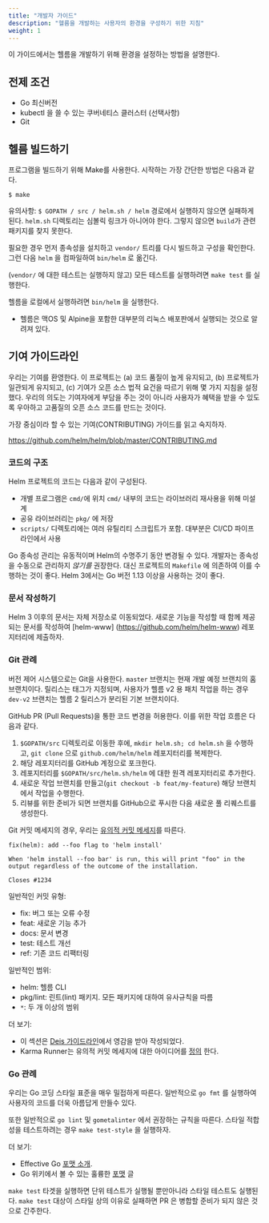 ```yaml
---
title: "개발자 가이드"
description: "헬름을 개발하는 사용자의 환경을 구성하기 위한 지침"
weight: 1
---
```


이 가이드에서는 헬름을 개발하기 위해 환경을 설정하는 방법을 설명한다. 

## 전제 조건

- Go 최신버전
- kubectl 을 쓸 수 있는 쿠버네티스 클러스터 (선택사항)
- Git

## 헬름 빌드하기

프로그램을 빌드하기 위해 Make를 사용한다. 시작하는 가장 간단한 방법은 다음과 같다.

```console
$ make
```

유의사항: `$ GOPATH / src / helm.sh / helm` 경로에서 실행하지 않으면 실패하게 된다. 
`helm.sh` 디렉토리는 심볼릭 링크가 아니어야 한다. 
그렇지 않으면 `build`가 관련 패키지를 찾지 못한다.

필요한 경우 먼저 종속성을 설치하고 `vendor/` 트리를 
다시 빌드하고 구성을 확인한다. 그런 다음 `helm` 을 컴파일하여 
`bin/helm` 로 옮긴다.

(`vendor/` 에 대한 테스트는 실행하지 않고) 모든 테스트를 실행하려면  `make test` 를 실행한다.

헬름을 로컬에서 실행하려면 `bin/helm` 을 실행한다.

- 헬름은 맥OS 및 Alpine을 포함한 대부분의 리눅스 배포판에서 실행되는 것으로 알려져 있다.

## 기여 가이드라인

우리는 기여를 환영한다. 이 프로젝트는 (a) 코드 품질이 높게 유지되고, 
(b) 프로젝트가 일관되게 유지되고, (c) 기여가 오픈 소스 법적 요건을 
따르기 위해 몇 가지 지침을 설정했다. 우리의 의도는 기여자에게 
부담을 주는 것이 아니라 사용자가 혜택을 받을 수 있도록 우아하고 
고품질의 오픈 소스 코드를 만드는 것이다.

가장 중심이라 할 수 있는 기여(CONTRIBUTING) 가이드를 읽고 숙지하자.

https://github.com/helm/helm/blob/master/CONTRIBUTING.md

### 코드의 구조

Helm 프로젝트의 코드는 다음과 같이 구성된다.

- 개별 프로그램은 `cmd/`에 위치 
  `cmd/` 내부의 코드는 라이브러리 재사용을 위해 미설계
- 공유 라이브러리는 `pkg/` 에 저장
- `scripts/` 디렉토리에는 여러 유틸리티 스크립트가 포함. 
  대부분은 CI/CD 파이프 라인에서 사용

Go 종속성 관리는 유동적이며 Helm의 수명주기 동안 
변경될 수 있다. 개발자는 종속성을 수동으로 관리하지 
_않기를_ 권장한다. 대신 프로젝트의 `Makefile` 에 
의존하여 이를 수행하는 것이 좋다. Helm 3에서는 
Go 버전 1.13 이상을 사용하는 것이 좋다.

### 문서 작성하기

Helm 3 이후의 문서는 자체 저장소로 이동되었다. 
새로운 기능을 작성할 때 함께 제공되는 문서를 작성하여 
[helm-www] (https://github.com/helm/helm-www) 레포지터리에 제출하자.

### Git 관례

버전 제어 시스템으로는 Git을 사용한다. `master` 브랜치는 현재 개발 
예정 브랜치의 홈 브랜치이다. 릴리스는 태그가 지정되며, 
사용자가 헬름 v2 용 패치 작업을 하는 경우 `dev-v2` 브랜치는 
헬름 2 릴리스가 분리된 기본 브랜치이다.

GitHub PR (Pull Requests)을 통한 코드 변경을 허용한다. 
이를 위한 작업 흐름은 다음과 같다.

1. `$GOPATH/src` 디렉토리로 이동한 후에, `mkdir helm.sh; cd helm.sh` 을 수행하고,
   `git clone` 으로 `github.com/helm/helm` 레포지터리를 복제한다.
2. 해당 레포지터리를 GitHub 계정으로 포크한다.
3. 레포지터리를 `$GOPATH/src/helm.sh/helm` 에 대한 원격 레포지터리로 추가한다.
4. 새로운 작업 브랜치를 만들고(`git checkout -b feat/my-feature`) 해당 브랜치에서
   작업을 수행한다.
5. 리뷰를 위한 준비가 되면 브랜치를 GitHub으로 푸시한 다음 
   새로운 풀 리퀘스트를 생성한다.

Git 커밋 메세지의 경우, 우리는 [유의적 커밋 메세지](https://karma-runner.github.io/0.13/dev/git-commit-msg.html)를 
따른다.

```
fix(helm): add --foo flag to 'helm install'

When 'helm install --foo bar' is run, this will print "foo" in the
output regardless of the outcome of the installation.

Closes #1234
```

일반적인 커밋 유형:

- fix: 버그 또는 오류 수정
- feat: 새로운 기능 추가
- docs: 문서 변경
- test: 테스트 개선
- ref: 기존 코드 리팩터링

일반적인 범위:

- helm: 헬름 CLI
- pkg/lint: 린트(lint) 패키지. 모든 패키지에 대하여 유사규칙을 따름
- `*`: 두 개 이상의 범위

더 보기:
- 이 섹션은 [Deis 
  가이드라인](https://github.com/deis/workflow/blob/master/src/contributing/submitting-a-pull-request.md)에서 영감을 받아 작성되었다.
- Karma Runner는 유의적 커밋 메세지에 대한 아이디어를 
  [정의](https://karma-runner.github.io/0.13/dev/git-commit-msg.html)
  한다.

### Go 관례

우리는 Go 코딩 스타일 표준을 매우 밀접하게 따른다. 일반적으로 `go fmt` 를 실행하여
사용자의 코드를 더욱 아름답게 만들수 있다.

또한 일반적으로 `go lint` 및 `gometalinter` 에서 권장하는 규칙을 따른다.
스타일 적합성을 테스트하려는 경우 `make test-style` 을 실행하자.

더 보기:

- Effective Go [포맷
  소개](https://golang.org/doc/effective_go.html#formatting).
- Go 위키에서 볼 수 있는 훌륭한 
  [포맷](https://github.com/golang/go/wiki/CodeReviewComments) 글

`make test` 타겟을 실행하면 단위 테스트가 실행될 뿐만아니라 스타일 테스트도 실행된다.
`make test` 대상이 스타일 상의 이유로 실패하면 PR 은 병합할 준비가
되지 않은 것으로 간주한다.
